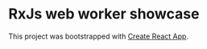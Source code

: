# RxJs web worker showcase

This project was bootstrapped with [Create React App](https://github.com/facebookincubator/create-react-app).
